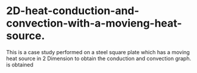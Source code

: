 # 2D-heat-conduction-and-convection-with-a-movieng-heat-source.
This is a case study performed on a steel square plate which has a moving heat source in 2 Dimension to obtain the conduction and convection graph. is obtained 
